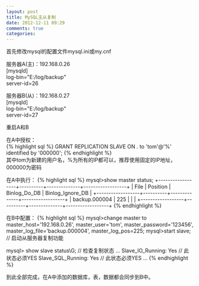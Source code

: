 ```yaml
---
layout: post
title: MySQL主从复制
date: 2012-12-11 09:29
comments: true
categories: 
---
```

首先修改mysql的配置文件mysql.ini或my.cnf

服务器A(主)：192.168.0.26    
[mysqld]  
log-bin="E:/log/backup"  
server-id=26

服务器B(从)：192.168.0.27  
[mysqld]  
log-bin="E:/log/backup"  
server-id=27  

重启A和B

在A中授权：  
{% highlight sql %}
GRANT REPLICATION SLAVE ON *.* to 'tom'@'%' identified by '000000';
{% endhighlight %}   
其中tom为新建的用户名，%为所有的IP都可以，推荐使用固定的IP地址，000000为密码

在A中执行：
{% highlight sql %}
mysql>show master status;
+------------------+----------+--------------+------------------+
| File             | Position | Binlog_Do_DB | Binlog_Ignore_DB |
+------------------+----------+--------------+------------------+
| backup.000004    |      225 |              |                  |
+------------------+----------+--------------+------------------+
{% endhighlight %}   


在B中配置：
{% highlight sql %}
mysql>change master to 
	  master_host='192.168.0.26',
	  master_user='tom',
	  master_password='123456',
      master_log_file='backup.000004',
	  master_log_pos=225;
mysql>start slave;    // 启动从服务器复制功能

mysql> show slave status\G; // 检查复制状态
...
Slave_IO_Running: Yes       // 此状态必须YES
Slave_SQL_Running: Yes       // 此状态必须YES
...
{% endhighlight %} 

到此全部完成，在A中添加的数据库，表，数据都会同步到B中。